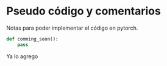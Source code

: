 <link href="/home/cestien/memoria/template/nota_template/miestilo.css" rel="stylesheet"></link>

# Pseudo código y comentarios

Notas para poder implementar el código en pytorch.
```python
def comming_soon():
    pass
```
Ya lo agrego